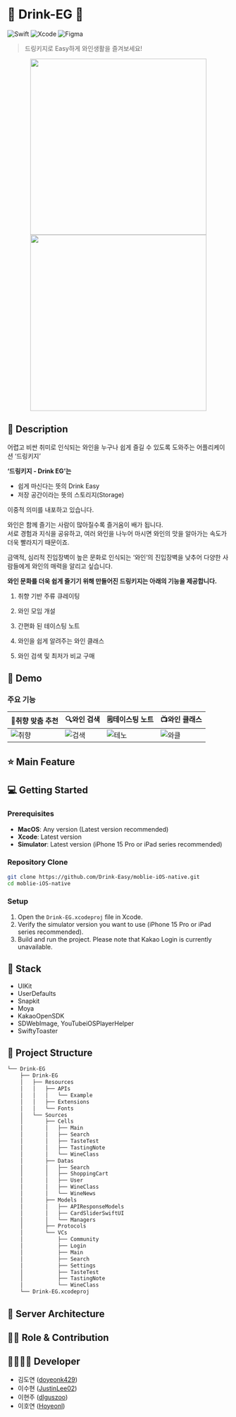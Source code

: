 # 🍷 Drink-EG 🍷

![Swift](https://img.shields.io/badge/swift-F54A2A?style=for-the-badge&logo=swift&logoColor=white)
![Xcode](https://img.shields.io/badge/Xcode-007ACC?style=for-the-badge&logo=Xcode&logoColor=white)
![Figma](https://img.shields.io/badge/figma-%23F24E1E.svg?style=for-the-badge&logo=figma&logoColor=white)

> 드링키지로 Easy하게 와인생활을 즐겨보세요!
<div align="center">
  <img src = "https://github.com/user-attachments/assets/1e11bdd8-7e8c-436d-90fd-9267ba825c9d" width="400">
  <img src = "https://github.com/user-attachments/assets/8bdcb11b-28c2-42b1-a079-f15d46ad592e" width="400">
</div>

## 📖 Description
어렵고 비싼 취미로 인식되는 와인을 누구나 쉽게 즐길 수 있도록 도와주는 어플리케이션 ‘드링키지’

**‘드링키지 - Drink EG’는**

- 쉽게 마신다는 뜻의 Drink Easy
- 저장 공간이라는 뜻의 스토리지(Storage)

이중적 의미를 내포하고 있습니다.

와인은 함께 즐기는 사람이 많아질수록 즐거움이 배가 됩니다.<br>
서로 경험과 지식을 공유하고, 여러 와인을 나누어 마시면 와인의 맛을 알아가는 속도가 더욱 빨라지기 때문이죠.

금액적, 심리적 진입장벽이 높은 문화로 인식되는 ‘와인’의
진입장벽을 낮추어 다양한 사람들에게 와인의 매력을 알리고 싶습니다.

**와인 문화를 더욱 쉽게 즐기기 위해 만들어진 드링키지는 아래의 기능을 제공합니다.**

1. 취향 기반 주류 큐레이팅

2. 와인 모임 개설

3. 간편화 된 테이스팅 노트

4. 와인을 쉽게 알려주는 와인 클래스

5. 와인 검색 및 최저가 비교 구매
## :baby_chick: Demo
### 주요 기능
| 🌟**취향 맞춤 추천** | 🔍**와인 검색** | 🗒️**테이스팅 노트** | 📺**와인 클래스** |
| --- | --- | --- | --- |
| ![취향](https://github.com/user-attachments/assets/64a18104-89dd-47ed-b105-cc3f4773ed02) | ![검색](https://github.com/user-attachments/assets/4c1cf1dd-6bfa-48ea-83af-a739325ea272) | ![테노](https://github.com/user-attachments/assets/69c987f1-9c60-42a8-9cc6-2f2788c4f9e1) | ![와클](https://github.com/user-attachments/assets/ec3279a5-4888-4a31-9882-d1d545a1ef4a) |

## ⭐ Main Feature

## 💻 Getting Started
### **Prerequisites**
  - **MacOS**: Any version (Latest version recommended)
  - **Xcode**: Latest version
  - **Simulator**: Latest version (iPhone 15 Pro or iPad series recommended)
    
### **Repository Clone**
  ```bash
git clone https://github.com/Drink-Easy/moblie-iOS-native.git
cd moblie-iOS-native
  ```

### **Setup**
   1. Open the `Drink-EG.xcodeproj` file in Xcode.
   2. Verify the simulator version you want to use (iPhone 15 Pro or iPad series recommended).
   3. Build and run the project. Please note that Kakao Login is currently unavailable.

## 🔧 Stack
- UIKit
- UserDefaults
- Snapkit
- Moya
- KakaoOpenSDK
- SDWebImage, YouTubeiOSPlayerHelper
- SwiftyToaster

## :open_file_folder: Project Structure
```markdown
└── Drink-EG
    ├── Drink-EG
    │   ├── Resources
    │   │   ├── APIs
    │   │   │   └── Example
    │   │   ├── Extensions
    │   │   └── Fonts
    │   └── Sources
    │       ├── Cells
    │       │   ├── Main
    │       │   ├── Search
    │       │   ├── TasteTest
    │       │   ├── TastingNote
    │       │   └── WineClass
    │       ├── Datas
    │       │   ├── Search
    │       │   ├── ShoppingCart
    │       │   ├── User
    │       │   ├── WineClass
    │       │   └── WineNews
    │       ├── Models
    │       │   ├── APIResponseModels
    │       │   ├── CardSliderSwiftUI
    │       │   └── Managers
    │       ├── Protocols
    │       └── VCs
    │           ├── Community
    │           ├── Login
    │           ├── Main
    │           ├── Search
    │           ├── Settings
    │           ├── TasteTest
    │           ├── TastingNote
    │           └── WineClass
    └── Drink-EG.xcodeproj
```

## 🔨 Server Architecture

## 👨‍💻 Role & Contribution

## 👨‍👩‍👧‍👦 Developer
* 김도연 ([doyeonk429](https://github.com/doyeonk429))
* 이수현 ([JustinLee02](https://github.com/JustinLee02))
* 이현주 ([dlguszoo](https://github.com/dlguszoo))
* 이호연 ([Hoyeonl](https://github.com/Hoyeonl))
